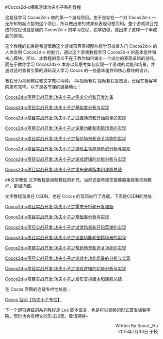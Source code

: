 #Cocos2d-x横版游戏功夫小子系列教程

这是我学习 Cocos2d-x 做的第一个游戏项目。由于是站在一个对 Cocos2d-x 一无所知的起点接的这个项目，所以做出来的效果和表现可想而知。整个游戏项目完成的过程也就是我的 Cocos2d-x 的学习过程，边学边做，就出来了这样一个半成品的游戏。

这个教程的初衷是希望借助这个游戏项目带领那些想学习或者入门 Cocos2d-x 的人体会到 Cocos2d-x 的魅力，通过这个游戏教程学习 Cocos2d-x 的基本组件和核心模块。所以，本教程的意义不在于教你如何做出一个成功的表现卓越的游戏，而在于教你学习 Cocos2dx-x 本身以及思考如何实现一个游戏的功能和场景，并通过适时查看引擎的源码深入学习 Cocos 的一些基本组件和核心模块的设计。
<!--more-->

教程分为视频教程和文字教程两种。
##视频教程
视频教程是首发，已经在极客学院发布完毕。以下是各节课的链接地址：

[Cocos2d-x项目实战开发:功夫小子之需求分析和开发准备](http://www.jikexueyuan.com/course/904.html?hmsr=teacher_suool_c904)

[Cocos2d-x项目实战开发:功夫小子之基础类分析与实现](http://www.jikexueyuan.com/course/1005.html?hmsr=teacher_suool_c1005)

[Cocos2d-x项目实战开发:功夫小子之过渡场景和开始菜单的实现](http://www.jikexueyuan.com/course/1280.html?hmsr=teacher_suool_c1280)

[Cocos2d-x项目实战开发:功夫小子之设置功能和图籍场景的实现](http://www.jikexueyuan.com/course/1304.html?hmsr=teacher_suool_c1304)

[Cocos2d-x项目实战开发:功夫小子之帮助场景和选关功能的实现](http://www.jikexueyuan.com/course/1399.html?hmsr=teacher_suool_c1399)

[Cocos2d-x项目实战开发:功夫小子之游戏主功能场景的分析与实现](http://www.jikexueyuan.com/course/1425.html?hmsr=teacher_suool_c1425)

[Cocos2d-x项目实战开发:功夫小子之游戏逻辑的功能分析与实现](http://www.jikexueyuan.com/course/1494.html?hmsr=teacher_suool_c1494)

[Cocos2d-x项目实战开发:功夫小子之发布安卓版本和课程总结](http://www.jikexueyuan.com/course/1543.html?hmsr=teacher_suool_c1543)

##文字教程
文字教程是视频教程的补充，当然还是希望您能够直接观看视频教程，更加详细。

文字教程首发在 CSDN，也在 Cocos 的官网进行了连载。下面是CSDN的地址：

[Cocos2d-x项目实战开发:功夫小子之需求分析和开发准备](http://blog.csdn.net/suool/article/details/45789429)

[Cocos2d-x项目实战开发:功夫小子之基础类分析与实现](http://blog.csdn.net/suool/article/details/46236317)

[Cocos2d-x项目实战开发:功夫小子之过渡场景和开始菜单的实现](http://blog.csdn.net/suool/article/details/46416079)

[Cocos2d-x项目实战开发:功夫小子之设置功能和图籍场景的实现](http://blog.csdn.net/suool/article/details/46553463)

[Cocos2d-x项目实战开发:功夫小子之帮助场景和选关功能的实现](http://blog.csdn.net/suool/article/details/46661231)

[Cocos2d-x项目实战开发:功夫小子之游戏主功能场景的分析与实现](http://blog.csdn.net/suool/article/details/46851335)

[Cocos2d-x项目实战开发:功夫小子之游戏逻辑的功能分析与实现](http://blog.csdn.net/suool/article/details/47128637)

[Cocos2d-x项目实战开发:功夫小子之发布安卓版本和课程总结](http://blog.csdn.net/suool/article/details/47129067)

在 Cocos 官网的连载专栏地址是：

[Cocos 官网【功夫小子专栏】](http://cn.cocos2d-x.org/tutorial/lists?id=165)

下一个即将连载的系列教程是 Lua 脚本语言，也是将以视频的形式首发极客学院，同时也会有博文的形式出现，敬请期待~

<div style="text-align:right">Written By SuooL_Hu</div>
<div style="text-align:right">2015年7月30日 于校</div>
